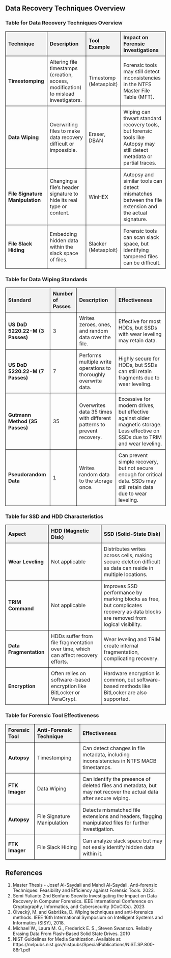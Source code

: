 <!DOCTYPE html>
<html lang="en">
<head>
  <meta charset="UTF-8">
  <meta name="viewport" content="width=device-width, initial-scale=1.0">
<title>Data Recovery Techniques Overview</title>
  <style>
    table {
      width: 100%;
      border-collapse: collapse;
      margin-bottom: 20px;
    }
    th, td {
      border: 1px solid black;
      padding: 8px;
      text-align: left;
    }
    th {
      background-color: #f2f2f2;
    }
</style>
</head>
<body>
  
  <h2>Data Recovery Techniques Overview</h2>
  
  <h3>Table for Data Recovery Techniques Overview</h3>
  
  <table>
    <thead>
      <tr>
        <th>Technique</th>
        <th>Description</th>
        <th>Tool Example</th>
        <th>Impact on Forensic Investigations</th>
      </tr>
    </thead>
    <tbody>
      <tr>
        <td><strong>Timestomping</strong></td>
        <td>Altering file timestamps (creation, access, modification) to mislead investigators.</td>
        <td>Timestomp (Metasploit)</td>
        <td>Forensic tools may still detect inconsistencies in the NTFS Master File Table (MFT).</td>
      </tr>
      <tr>
        <td><strong>Data Wiping</strong></td>
        <td>Overwriting files to make data recovery difficult or impossible.</td>
        <td>Eraser, DBAN</td>
        <td>Wiping can thwart standard recovery tools, but forensic tools like Autopsy may still detect metadata or partial traces.</td>
      </tr>
      <tr>
        <td><strong>File Signature Manipulation</strong></td>
        <td>Changing a file’s header signature to hide its real type or content.</td>
        <td>WinHEX</td>
        <td>Autopsy and similar tools can detect mismatches between the file extension and the actual signature.</td>
      </tr>
      <tr>
        <td><strong>File Slack Hiding</strong></td>
        <td>Embedding hidden data within the slack space of files.</td>
        <td>Slacker (Metasploit)</td>
        <td>Forensic tools can scan slack space, but identifying tampered files can be difficult.</td>
      </tr>
    </tbody>
  </table>

  <h3>Table for Data Wiping Standards</h3>
  <table>
    <thead>
      <tr>
        <th>Standard</th>
        <th>Number of Passes</th>
        <th>Description</th>
        <th>Effectiveness</th>
      </tr>
    </thead>
    <tbody>
      <tr>
        <td><strong>US DoD 5220.22-M (3 Passes)</strong></td>
        <td>3</td>
        <td>Writes zeroes, ones, and random data over the file.</td>
        <td>Effective for most HDDs, but SSDs with wear leveling may retain data.</td>
      </tr>
      <tr>
        <td><strong>US DoD 5220.22-M (7 Passes)</strong></td>
        <td>7</td>
        <td>Performs multiple write operations to thoroughly overwrite data.</td>
        <td>Highly secure for HDDs, but SSDs can still retain fragments due to wear leveling.</td>
      </tr>
      <tr>
        <td><strong>Gutmann Method (35 Passes)</strong></td>
        <td>35</td>
        <td>Overwrites data 35 times with different patterns to prevent recovery.</td>
        <td>Excessive for modern drives, but effective against older magnetic storage. Less effective on SSDs due to TRIM and wear leveling.</td>
      </tr>
      <tr>
        <td><strong>Pseudorandom Data</strong></td>
        <td>1</td>
        <td>Writes random data to the storage once.</td>
        <td>Can prevent simple recovery, but not secure enough for critical data. SSDs may still retain data due to wear leveling.</td>
      </tr>
    </tbody>
  </table>

  <h3>Table for SSD and HDD Characteristics</h3>
  <table>
    <thead>
      <tr>
        <th>Aspect</th>
        <th>HDD (Magnetic Disk)</th>
        <th>SSD (Solid-State Disk)</th>
      </tr>
    </thead>
    <tbody>
      <tr>
        <td><strong>Wear Leveling</strong></td>
        <td>Not applicable</td>
        <td>Distributes writes across cells, making secure deletion difficult as data can reside in multiple locations.</td>
      </tr>
      <tr>
        <td><strong>TRIM Command</strong></td>
        <td>Not applicable</td>
        <td>Improves SSD performance by marking blocks as free, but complicates recovery as data blocks are removed from logical visibility.</td>
      </tr>
      <tr>
        <td><strong>Data Fragmentation</strong></td>
        <td>HDDs suffer from file fragmentation over time, which can affect recovery efforts.</td>
        <td>Wear leveling and TRIM create internal fragmentation, complicating recovery.</td>
      </tr>
      <tr>
        <td><strong>Encryption</strong></td>
        <td>Often relies on software-based encryption like BitLocker or VeraCrypt.</td>
        <td>Hardware encryption is common, but software-based methods like BitLocker are also supported.</td>
      </tr>
    </tbody>
  </table>

  <h3>Table for Forensic Tool Effectiveness</h3>
  <table>
    <thead>
      <tr>
        <th>Forensic Tool</th>
        <th>Anti-Forensic Technique</th>
        <th>Effectiveness</th>
      </tr>
    </thead>
    <tbody>
      <tr>
        <td><strong>Autopsy</strong></td>
        <td>Timestomping</td>
        <td>Can detect changes in file metadata, including inconsistencies in NTFS MACB timestamps.</td>
      </tr>
      <tr>
        <td><strong>FTK Imager</strong></td>
        <td>Data Wiping</td>
        <td>Can identify the presence of deleted files and metadata, but may not recover the actual data after secure wiping.</td>
      </tr>
      <tr>
        <td><strong>Autopsy</strong></td>
        <td>File Signature Manipulation</td>
        <td>Detects mismatched file extensions and headers, flagging manipulated files for further investigation.</td>
      </tr>
      <tr>
        <td><strong>FTK Imager</strong></td>
        <td>File Slack Hiding</td>
        <td>Can analyze slack space but may not easily identify hidden data within it.</td>
      </tr>
    </tbody>
  </table>
  
  <h2>References</h2>
  <ol>
    <li>Master Thesis - Josef Al-Saydali and Mahdi Al-Saydali. Anti-forensic Techniques: Feasibility and Efficiency against Forensic Tools. 2023.</li>
    <li>Semi Yulianto 2nd Benfano Soewito Investigating the Impact on Data Recovery in Computer Forensics. IEEE International Conference on Cryptography, Informatics, and Cybersecurity (ICoCICs).  2023</li>
    <li>Ölvecký, M. and Gabriška, D. Wiping techniques and anti-forensics methods. IEEE 16th International Symposium on Intelligent Systems and Informatics (SISY), 2018.</li>
    <li>Michael W., Laura M. G., Frederick E. S., Steven Swanson. Reliably Erasing Data From Flash-Based Solid State Drives. 2010 </li>
    <li>NIST Guidelines for Media Sanitization. Available at: https://nvlpubs.nist.gov/nistpubs/SpecialPublications/NIST.SP.800-88r1.pdf</li>
  </ol>
  
</body>
</html>

